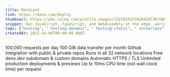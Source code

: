 ```yaml
---
title: DenoLand
link: https://deno.com/deploy
thumbnail: https://pbs.twimg.com/profile_images/1267819337026420739/GBuq7wjs_400x400.jpg
snippet: Run JavaScript, TypeScript, and WebAssembly at the edge, worldwide.
tags: ["hosting", " hosting-dynamic", " hosting-static", " serverless"]
createdAt: 2022-10-08T00:00:00.000Z
---
```

100,000 requests per day
100 GiB data transfer per month
Github integration with public & private repos
Runs in all 32 network locations
Free deno.dev subdomain & custom domains
Automatic HTTPS / TLS
Unlimited production deployments & previews
Up to 10ms CPU time (not wall clock time) per request